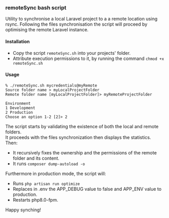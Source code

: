 ### remoteSync bash script
Utility to synchronise a local Laravel project to a a remote location using rsync.
Following the files synchronisation the script will proceed by optimising the remote Laravel instance.

#### Installation
- Copy the script `remoteSync.sh` into your projects' folder. 
- Attribute execution permissions to it, by running the command `chmod +x remoteSync.sh`

#### Usage
```
% ./remoteSync.sh mycredentials@myRemote
Source folder name > myLocalProjectFolder
Remote folder name [myLocalProjectFolder]> myRemoteProjectFolder

Environment 
1 Development
2 Production
Choose an option 1-2 [2]> 2
```

The script starts by validating the existence of both the local and remote folders.  
It proceeds with the files synchronization then displays the statistics.  
Then:
- It recursively fixes the ownership and the permissions of the remote folder and its content.
- It runs `composer dump-autoload -o`

Furthermore in production mode, the script will:
- Runs `php artisan run optimize`
- Replaces in .env the APP_DEBUG value to false and APP_ENV value to production.
- Restarts php8.0-fpm.  
  
Happy synching!
